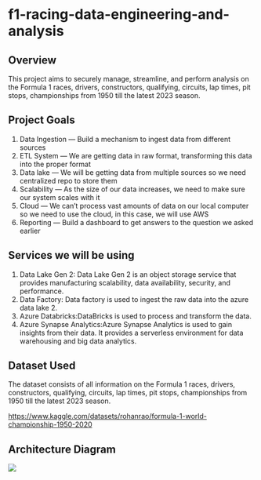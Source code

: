 # f1-racing-data-engineering-and-analysis
## Overview

This project aims to securely manage, streamline, and perform analysis on the Formula 1 races, drivers, constructors, qualifying, circuits, lap times, pit stops, championships from 1950 till the latest 2023 season.

## Project Goals
1. Data Ingestion — Build a mechanism to ingest data from different sources
2. ETL System — We are getting data in raw format, transforming this data into the proper format
3. Data lake — We will be getting data from multiple sources so we need centralized repo to store them
4. Scalability — As the size of our data increases, we need to make sure our system scales with it
5. Cloud — We can’t process vast amounts of data on our local computer so we need to use the cloud, in this case, we will use AWS
6. Reporting — Build a dashboard to get answers to the question we asked earlier

## Services we will be using
1. Data Lake Gen 2: Data Lake Gen 2 is an object storage service that provides manufacturing scalability, data availability, security, and performance.
2. Data Factory: Data factory is used to ingest the raw data into the azure data lake 2.
3. Azure Databricks:DataBricks is used to process and transform the data.
4. Azure Synapse Analytics:Azure Synapse Analytics is used to gain insights from their data. It provides a serverless environment for data warehousing and big data analytics.

## Dataset Used
The dataset consists of all information on the Formula 1 races, drivers, constructors, qualifying, circuits, lap times, pit stops, championships from 1950 till the latest 2023 season.

https://www.kaggle.com/datasets/rohanrao/formula-1-world-championship-1950-2020

## Architecture Diagram
<img src="architecture.jpg">
